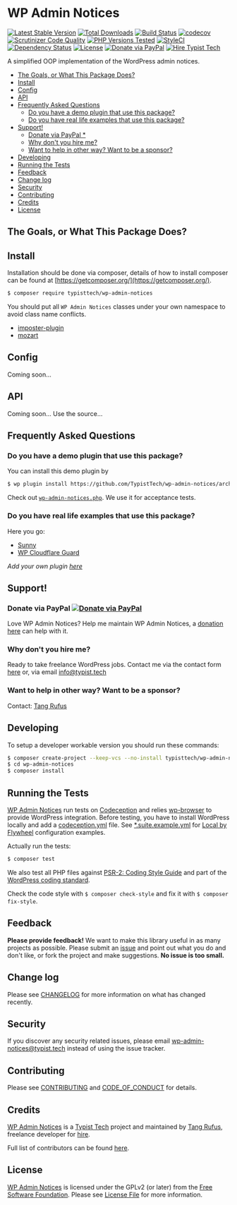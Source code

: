# WP Admin Notices

[![Latest Stable Version](https://poser.pugx.org/typisttech/wp-admin-notices/v/stable)](https://packagist.org/packages/typisttech/wp-admin-notices)
[![Total Downloads](https://poser.pugx.org/typisttech/wp-admin-notices/downloads)](https://packagist.org/packages/typisttech/wp-admin-notices)
[![Build Status](https://travis-ci.org/TypistTech/wp-admin-notices.svg?branch=master)](https://travis-ci.org/TypistTech/wp-admin-notices)
[![codecov](https://codecov.io/gh/TypistTech/wp-admin-notices/branch/master/graph/badge.svg)](https://codecov.io/gh/TypistTech/wp-admin-notices)
[![Scrutinizer Code Quality](https://scrutinizer-ci.com/g/TypistTech/wp-admin-notices/badges/quality-score.png?b=master)](https://scrutinizer-ci.com/g/TypistTech/wp-admin-notices/?branch=master)
[![PHP Versions Tested](http://php-eye.com/badge/typisttech/wp-admin-notices/tested.svg)](https://travis-ci.org/TypistTech/wp-admin-notices)
[![StyleCI](https://styleci.io/repos/105561450/shield?branch=master)](https://styleci.io/repos/105561450)
[![Dependency Status](https://gemnasium.com/badges/github.com/TypistTech/wp-admin-notices.svg)](https://gemnasium.com/github.com/TypistTech/wp-admin-notices)
[![License](https://poser.pugx.org/typisttech/wp-admin-notices/license)](https://packagist.org/packages/typisttech/wp-admin-notices)
[![Donate via PayPal](https://img.shields.io/badge/Donate-PayPal-blue.svg)](https://www.typist.tech/donate/wp-admin-notices/)
[![Hire Typist Tech](https://img.shields.io/badge/Hire-Typist%20Tech-ff69b4.svg)](https://www.typist.tech/contact/)

A simplified OOP implementation of the WordPress admin notices.

<!-- START doctoc generated TOC please keep comment here to allow auto update -->
<!-- DON'T EDIT THIS SECTION, INSTEAD RE-RUN doctoc TO UPDATE -->


- [The Goals, or What This Package Does?](#the-goals-or-what-this-package-does)
- [Install](#install)
- [Config](#config)
- [API](#api)
- [Frequently Asked Questions](#frequently-asked-questions)
  - [Do you have a demo plugin that use this package?](#do-you-have-a-demo-plugin-that-use-this-package)
  - [Do you have real life examples that use this package?](#do-you-have-real-life-examples-that-use-this-package)
- [Support!](#support)
  - [Donate via PayPal *](#donate-via-paypal-)
  - [Why don't you hire me?](#why-dont-you-hire-me)
  - [Want to help in other way? Want to be a sponsor?](#want-to-help-in-other-way-want-to-be-a-sponsor)
- [Developing](#developing)
- [Running the Tests](#running-the-tests)
- [Feedback](#feedback)
- [Change log](#change-log)
- [Security](#security)
- [Contributing](#contributing)
- [Credits](#credits)
- [License](#license)

<!-- END doctoc generated TOC please keep comment here to allow auto update -->

## The Goals, or What This Package Does?

## Install

Installation should be done via composer, details of how to install composer can be found at [https://getcomposer.org/](https://getcomposer.org/).

``` bash
$ composer require typisttech/wp-admin-notices
```

You should put all `WP Admin Notices` classes under your own namespace to avoid class name conflicts.

- [imposter-plugin](https://github.com/Typisttech/imposter-plugin)
- [mozart](https://github.com/coenjacobs/mozart)

## Config

Coming soon...

## API

Coming soon... Use the source...

## Frequently Asked Questions

### Do you have a demo plugin that use this package?

You can install this demo plugin by
```bash
$ wp plugin install https://github.com/TypistTech/wp-admin-notices/archive/nightly.zip --activate
```

Check out [`wp-admin-notices.php`](./wp-admin-notices.php). We use it for acceptance tests.

### Do you have real life examples that use this package?

Here you go:

 * [Sunny](https://github.com/Typisttech/sunny)
 * [WP Cloudflare Guard](https://github.com/TypistTech/wp-cloudflare-guard)

*Add your own plugin [here](https://github.com/TypistTech/wp-admin-notices/edit/master/README.md)*

## Support!

### Donate via PayPal [![Donate via PayPal](https://img.shields.io/badge/Donate-PayPal-blue.svg)](https://www.typist.tech/donate/wp-admin-notices/)

Love WP Admin Notices? Help me maintain WP Admin Notices, a [donation here](https://www.typist.tech/donate/wp-admin-notices/) can help with it.

### Why don't you hire me?
Ready to take freelance WordPress jobs. Contact me via the contact form [here](https://www.typist.tech/contact/) or, via email info@typist.tech

### Want to help in other way? Want to be a sponsor?
Contact: [Tang Rufus](mailto:tangrufus@gmail.com)

## Developing

To setup a developer workable version you should run these commands:

```bash
$ composer create-project --keep-vcs --no-install typisttech/wp-admin-notices:dev-master
$ cd wp-admin-notices
$ composer install
```

## Running the Tests

[WP Admin Notices](https://github.com/TypistTech/wp-admin-notices) run tests on [Codeception](http://codeception.com/) and relies [wp-browser](https://github.com/lucatume/wp-browser) to provide WordPress integration.
Before testing, you have to install WordPress locally and add a [codeception.yml](http://codeception.com/docs/reference/Configuration) file.
See [*.suite.example.yml](./tests/) for [Local by Flywheel](https://share.getf.ly/v20q1y) configuration examples.

Actually run the tests:

``` bash
$ composer test
```

We also test all PHP files against [PSR-2: Coding Style Guide](http://www.php-fig.org/psr/psr-2/) and part of the [WordPress coding standard](https://github.com/WordPress-Coding-Standards/WordPress-Coding-Standards).

Check the code style with ``$ composer check-style`` and fix it with ``$ composer fix-style``.

## Feedback

**Please provide feedback!** We want to make this library useful in as many projects as possible.
Please submit an [issue](https://github.com/TypistTech/wp-admin-notices/issues/new) and point out what you do and don't like, or fork the project and make suggestions.
**No issue is too small.**

## Change log

Please see [CHANGELOG](CHANGELOG.md) for more information on what has changed recently.

## Security

If you discover any security related issues, please email wp-admin-notices@typist.tech instead of using the issue tracker.

## Contributing

Please see [CONTRIBUTING](.github/CONTRIBUTING.md) and [CODE_OF_CONDUCT](./CODE_OF_CONDUCT.md) for details.

## Credits

[WP Admin Notices](https://github.com/TypistTech/wp-admin-notices) is a [Typist Tech](https://www.typist.tech) project and maintained by [Tang Rufus](https://twitter.com/Tangrufus), freelance developer for [hire](https://www.typist.tech/contact/).

Full list of contributors can be found [here](https://github.com/TypistTech/wp-admin-notices/graphs/contributors).

## License

[WP Admin Notices](https://github.com/TypistTech/wp-admin-notices) is licensed under the GPLv2 (or later) from the [Free Software Foundation](http://www.fsf.org/).
Please see [License File](LICENSE) for more information.
